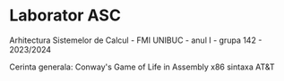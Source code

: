 # Laborator ASC
Arhitectura Sistemelor de Calcul - FMI UNIBUC - anul I - grupa 142 - 2023/2024

Cerinta generala: Conway's Game of Life in Assembly x86 sintaxa AT&T

